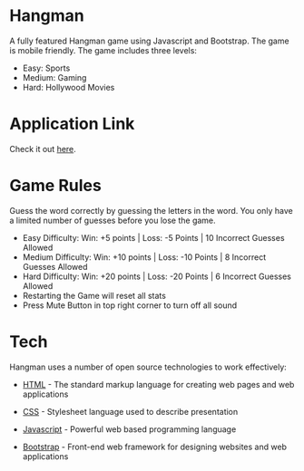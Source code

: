# Hangman

A fully featured Hangman game using Javascript and Bootstrap. The game is mobile friendly.
The game includes three levels:
* Easy: Sports
* Medium: Gaming
* Hard: Hollywood Movies

# Application Link

Check it out [here].

# Game Rules

Guess the word correctly by guessing the letters in the word. You only have a limited number of guesses before you lose the game.

* Easy Difficulty: Win: +5 points | Loss: -5 Points | 10 Incorrect Guesses Allowed
* Medium Difficulty: Win: +10 points | Loss: -10 Points | 8 Incorrect Guesses Allowed
* Hard Difficulty: Win: +20 points | Loss: -20 Points | 6 Incorrect Guesses Allowed
* Restarting the Game will reset all stats
* Press Mute Button in top right corner to turn off all sound

# Tech

Hangman uses a number of open source technologies to work effectively:

* [HTML] - The standard markup language for creating web pages and web applications
* [CSS] - Stylesheet language used to describe presentation
* [Javascript] - Powerful web based programming language
* [Bootstrap] - Front-end web framework for designing websites and web applications

   [here]: <https://medaman.github.io/hangman>

   [HTML]: <https://www.w3schools.com/html/>
   [CSS]: <https://www.w3schools.com/css/>
   [Javascript]: <https://www.w3schools.com/js/>
   [Bootstrap]: <http://getbootstrap.com/>
